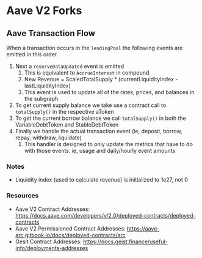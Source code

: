 # Aave V2 Forks

## Aave Transaction Flow

When a transaction occurs in the `lendingPool` the following events are emitted in this order.

1. Next a `reserveDataUpdated` event is emitted
   1. This is equivalent to `AccrueInterest` in compound.
   2. New Revenue = ScaledTotalSupply \* (currentLiquidityIndex - lastLiquidityIndex)
   3. This event is used to update all of the rates, prices, and balances in the subgraph.
2. To get current supply balance we take use a contract call to `totalSupply()` in the respective aToken
3. To get the current borrow balance we call `totalSupply()` in both the VariableDebtToken and StableDebtToken
4. Finally we handle the actual transaction event (ie, deposit, borrow, repay, withdraw, liquidate)
   1. This handler is designed to only update the metrics that have to do with those events. ie, usage and daily/hourly event amounts

### Notes

- Liquidity index (used to calculate revenue) is initialized to 1e27, not 0

### Resources

- Aave V2 Contract Addresses: https://docs.aave.com/developers/v/2.0/deployed-contracts/deployed-contracts
- Aave V2 Permissioned Contract Addresses: https://aave-arc.gitbook.io/docs/deployed-contracts/arc
- Gesit Contract Addresses: https://docs.geist.finance/useful-info/deployments-addresses

